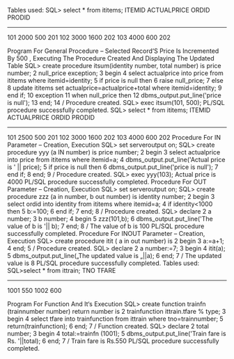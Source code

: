 Tables used: 
SQL> select * from ititems; 
ITEMID ACTUALPRICE ORDID PRODID 
--------- ----------- -------- --------- 
101	2000 500 201 
102	3000 1600 202 
103	4000 600 202 
 
Program For General Procedure – Selected Record‘S Price Is Incremented By 500 , 
Executing The Procedure Created And Displaying The Updated Table 
SQL> create procedure itsum(identity number, total number) is price number; 
2	null_price exception; 
3	begin 
4	select actualprice into price from ititems where itemid=identity; 
5	if price is null then 
6	raise null_price; 
7	else 
8	update ititems set actualprice=actualprice+total where itemid=identity;  9 end if; 
10	exception 
11	when null_price then 
12	dbms_output.put_line('price is null'); 
13	end; 
14	/ 
Procedure created. 
SQL> exec itsum(101, 500); 
PL/SQL procedure successfully completed. 
SQL> select * from ititems; 
ITEMID ACTUALPRICE ORDID PRODID 
--------- ----------- --------- --------- 
101	2500 500 201 
102	3000 1600 202 
103	4000 600 202 
Procedure For  IN Parameter – Creation, Execution 
SQL> set serveroutput on; 
SQL> create procedure yyy (a IN number) is price number; 
2	begin 
3	select actualprice into price from ititems where itemid=a; 
4	dbms_output.put_line('Actual price is ' || price); 
5	if price is null then 
6	dbms_output.put_line('price is null'); 
7	end if; 
8	end; 
9	/ 
Procedure created. 
SQL> exec yyy(103); 
Actual price is 4000 
PL/SQL procedure successfully completed. 
Procedure For OUT Parameter – Creation, Execution 
SQL> set serveroutput on; 
SQL> create procedure zzz (a in number, b out number) is identity number; 
2	begin 
3	select ordid into identity from ititems where itemid=a; 
4	if identity<1000 then 
5	b:=100; 
6	end if; 
7	end; 
8	/ 
Procedure created. 
SQL> declare 
2	a number; 
3	b number; 
4	begin 
5	zzz(101,b); 
6	dbms_output.put_line('The value of b is '|| b); 
7	end; 
8	/ 
The value of b is 100 
PL/SQL procedure successfully completed. 
Procedure For INOUT Parameter – Creation, Execution 
SQL> create procedure itit ( a in out number) is 
2	begin 
3	a:=a+1; 
4	end; 
5	/ 
 Procedure created. 
SQL> declare 
2	a number:=7; 
3	begin 
4	itit(a); 
5	dbms_output.put_line(„The updated value is „||a); 
6	end; 
7	/ 
The updated value is 8 
PL/SQL procedure successfully completed. 
Tables used: 
SQL>select * from ittrain; 
 TNO TFARE 
 --------- ------------ 
1001	550 
1002	600 
 
Program For Function And It‘s Execution 
SQL> create function trainfn (trainnumber number) return number is 
2	trainfunction ittrain.tfare % type; 
3	begin 
4	select tfare into trainfunction from ittrain where tno=trainnumber; 
5	return(trainfunction); 
6	end; 
7	/ 
Function created. 
SQL> declare 
2	total number; 
3	begin 
4	total:=trainfn (1001); 
5	dbms_output.put_line('Train fare is Rs. '||total); 
6	end; 
7	/ 
Train fare is Rs.550 
PL/SQL procedure successfully completed. 
